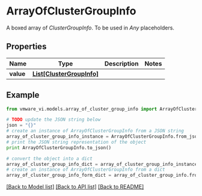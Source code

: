 # ArrayOfClusterGroupInfo

A boxed array of *ClusterGroupInfo*. To be used in *Any* placeholders. 

## Properties
Name | Type | Description | Notes
------------ | ------------- | ------------- | -------------
**value** | [**List[ClusterGroupInfo]**](ClusterGroupInfo.md) |  | 

## Example

```python
from vmware_vi.models.array_of_cluster_group_info import ArrayOfClusterGroupInfo

# TODO update the JSON string below
json = "{}"
# create an instance of ArrayOfClusterGroupInfo from a JSON string
array_of_cluster_group_info_instance = ArrayOfClusterGroupInfo.from_json(json)
# print the JSON string representation of the object
print ArrayOfClusterGroupInfo.to_json()

# convert the object into a dict
array_of_cluster_group_info_dict = array_of_cluster_group_info_instance.to_dict()
# create an instance of ArrayOfClusterGroupInfo from a dict
array_of_cluster_group_info_form_dict = array_of_cluster_group_info.from_dict(array_of_cluster_group_info_dict)
```
[[Back to Model list]](../README.md#documentation-for-models) [[Back to API list]](../README.md#documentation-for-api-endpoints) [[Back to README]](../README.md)


